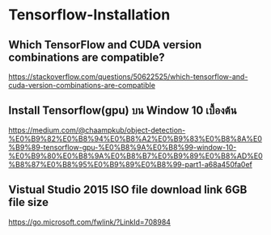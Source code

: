 # Tensorflow-Installation
## Which TensorFlow and CUDA version combinations are compatible?
https://stackoverflow.com/questions/50622525/which-tensorflow-and-cuda-version-combinations-are-compatible
[](https://i.stack.imgur.com/dOZtR.png)

## Install Tensorflow(gpu) บน Window 10 เบื้องต้น
https://medium.com/@chaampkub/object-detection-%E0%B9%82%E0%B8%94%E0%B8%A2%E0%B9%83%E0%B8%8A%E0%B9%89-tensorflow-gpu-%E0%B8%9A%E0%B8%99-window-10-%E0%B9%80%E0%B8%9A%E0%B8%B7%E0%B9%89%E0%B8%AD%E0%B8%87%E0%B8%95%E0%B9%89%E0%B8%99-part1-a68a450fa0ef

## Vistual Studio 2015 ISO file download link 6GB file size
https://go.microsoft.com/fwlink/?LinkId=708984
